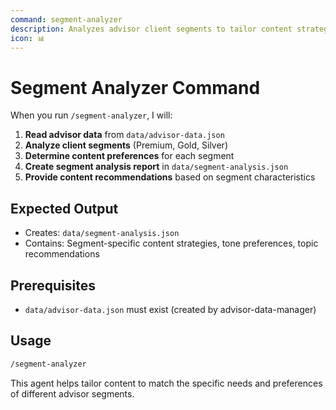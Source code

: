 ```yaml
---
command: segment-analyzer
description: Analyzes advisor client segments to tailor content strategy, tone, complexity, and topics for maximum relevance and engagement
icon: 📊
---
```


# Segment Analyzer Command

When you run `/segment-analyzer`, I will:

1. **Read advisor data** from `data/advisor-data.json`
2. **Analyze client segments** (Premium, Gold, Silver)
3. **Determine content preferences** for each segment
4. **Create segment analysis report** in `data/segment-analysis.json`
5. **Provide content recommendations** based on segment characteristics

## Expected Output

- Creates: `data/segment-analysis.json`
- Contains: Segment-specific content strategies, tone preferences, topic recommendations

## Prerequisites

- `data/advisor-data.json` must exist (created by advisor-data-manager)

## Usage

```bash
/segment-analyzer
```

This agent helps tailor content to match the specific needs and preferences of different advisor segments.